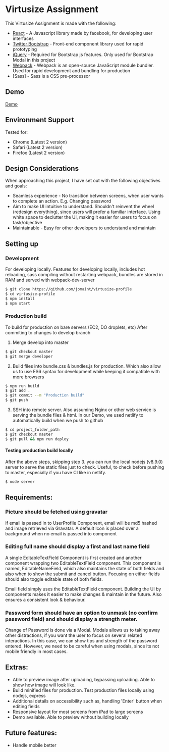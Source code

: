 # Virtusize Assignment

This Virtusize Assignment is made with the following:

* [React] - A Javascript library made by facebook, for developing user interfaces
* [Twitter Bootstrap] - Front-end component library used for rapid prototyping
* [jQuery] - Required for Bootstrap js features. Only used for Bootstrap Modal in this project
* [Webpack] - Webpack is an open-source JavaScript module bundler. Used for rapid development and bundling for production
* [Sass] - Sass is a CSS pre-processor

## Demo
[Demo](https://wizardly-dijkstra-050732.netlify.com/)

## Environment Support
Tested for:
- Chrome (Latest 2 version)
- Safari (Latest 2 version)
- Firefox (Latest 2 version)

## Design Considerations
When approaching this project, I have set out with the following objectives and goals:
- Seamless experience - No transition between screens, when user wants to complete an action. E.g. Changing password
- Aim to make UI intuitive to understand. Shouldn't reinvent the wheel (redesign everything), since users will prefer a familiar interface. Using white space to declutter the UI, making it easier for users to focus on task/objective
- Maintainable - Easy for other developers to understand and maintain

## Setting up
### Development

For developing locally. Features for developing locally, includes hot reloading, sass compiling without restarting webpack, bundles are stored in RAM and served with webpack-dev-server

```sh
$ git clone https://github.com/jomaint/virtusize-profile
$ cd virtusize-profile
$ npm install
$ npm start
```

### Production build

To build for production on bare servers (EC2, DO droplets, etc)
After commiting to changes to develop branch

1. Merge develop into master
```sh
$ git checkout master
$ git merge developer
```
2. Build files into bundle.css & bundles.js for production. Which also allow us to use ES6 syntax for development while keeping it compatible with more browsers
```sh
$ npm run build
$ git add .
$ git commit --m "Production build"
$ git push
```

3. SSH into remote server.
Also assuming Nginx or other web service is serving the bundle files & html. In our Demo, we used netlify to automatically build when we push to github
```sh
$ cd project_folder_path
$ git checkout master
$ git pull && npm run deploy
```

#### Testing production build locally
After the above steps, skipping step 3. you can run the local nodejs (v8.9.0) server to serve the static files just to check. Useful, to check before pushing to master, especially if you have CI like in netlify.
```sh
$ node server
```

## Requirements:
### Picture should be fetched using gravatar
If email is passed in to UserProfile Component, email will be md5 hashed and image retrieved via Gravatar. A default Icon is placed over a background when no email is passed into component

### Editing full name should display a first and last name field
A single EditableTextField Component is first created and another component wrapping two EditableTextField component. This component is named, EditableNameField, which also maintains the state of both fields and also when to show the submit and cancel button. Focusing on either fields should also toggle editable state of both fields.

Email field simply uses the EditableTextField component. Building the UI by components makes it easier to make changes & maintain in the future. Also ensures a consistent look & behaviour.

### Password form should have an option to unmask (no confirm password field) and should display a strength meter.
Change of Password is done via a Modal. Modals allows us to taking away other distractions, if you want the user to focus on several related interactions. In this case, we can show tips and strength of the password entered. However, we need to be careful when using modals, since its not mobile friendly in most cases.

## Extras:
- Able to preview image after uploading, bypassing uploading. Able to show how image will look like.
- Build minified files for production. Test production files locally using nodejs, express
- Additional details on accessibility such as, handling 'Enter' button when editing fields
- Responsive layout for most screens from iPad to large screens
- Demo available. Able to preview without building locally

## Future features:
- Handle mobile better



   [webpack]: <https://webpack.js.org/>
   [node.js]: <http://nodejs.org>
   [Twitter Bootstrap]: <http://twitter.github.com/bootstrap/>
   [jQuery]: <http://jquery.com>
   [express]: <http://expressjs.com>
   [React]: <https://reactjs.org/>
